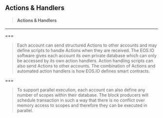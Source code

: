 ## Actions & Handlers

> #### Actions & Handlers

---

===

> Each account can send structured Actions to other accounts and may define scripts to handle Actions when they are received. The EOS.IO software gives each account its own private database which can only be accessed by its own action handlers. Action handling scripts can also send Actions to other accounts. The combination of Actions and automated action handlers is how EOS.IO defines smart contracts.

===

> To support parallel execution, each account can also define any number of scopes within their database. The block producers will schedule transaction in such a way that there is no conflict over memory access to scopes and therefore they can be executed in parallel.



